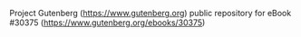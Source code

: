 Project Gutenberg (https://www.gutenberg.org) public repository for eBook #30375 (https://www.gutenberg.org/ebooks/30375)
